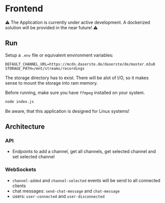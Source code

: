 # Frontend
⚠️ The Application is currently under active development. A dockerized solution will be provided in the near future! ⚠️

## Run

Setup a `.env` file or 
equivalent environment variables:
```env
DEFAULT_CHANNEL_URL=https://mcdn.daserste.de/daserste/de/master.m3u8
STORAGE_PATH=/mnt/streams/recordings
```

The storage directory has to exist. There will be alot of I/O, so it makes sense to mount the storage into ram memory.

Before running, make sure you have `ffmpeg` installed on your system.

```bash
node index.js
```
Be aware, that this application is designed for Linux systems!

## Architecture

### API

- Endpoints to add a channel, get all channels, get selected channel and set selected channel

### WebSockets

- `channel-added` and `channel-selected` events will be send to all connected clients
- chat messages: `send-chat-message` and `chat-message`
- users: `user-connected` and `user-disconnected`
